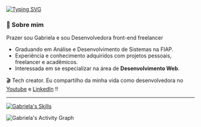 [![Typing SVG](https://readme-typing-svg.herokuapp.com/?color=6F27E3&size=35&center=true&vCenter=true&width=1000&lines=+Olá!+Seja+Bem+vindo+ao+meu+Github+)](https://git.io/typing-svg)



### 💜 Sobre mim
Prazer sou Gabriela e sou Desenvolvedora front-end freelancer
+ Graduando em Análise e Desenvolvimento de Sistemas na FIAP.
+ Experiência e conhecimento adquiridos com projetos pessoais, freelancer e acadêmicos.
+ Interessada em se especializar na área de <strong>Desenvolvimento Web</strong>.

<p>🎬 Tech creator. Eu compartilho da minha vida como desenvolvedora no <a href="https://www.youtube.com/@gabimmdev" target="_blank">Youtube</a> e <a href="https://www.linkedin.com/in/gabimm/" target="_blank">LinkedIn</a> !!</p>
<hr>


[![Gabriela's Skills](https://skillicons.dev/icons?i=html,css,javascript,react,typescript,git,java,spring,docker)](https://skillicons.dev)


![Gabriela's Activity Graph](https://github-readme-activity-graph.vercel.app/graph?username=gabimmdev&theme=tokyo-night)
